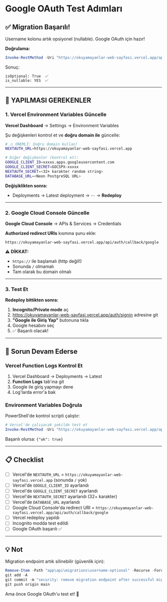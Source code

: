 # Google OAuth Test Adımları

## ✅ Migration Başarılı!

Username kolonu artık opsiyonel (nullable). Google OAuth için hazır!

**Doğrulama:**

```powershell
Invoke-RestMethod -Uri "https://okuyamayanlar-web-sayfasi.vercel.app/api/migrations/username-optional"
```

Sonuç:

```
isOptional: True  ✅
is_nullable: YES  ✅
```

---

## 🔧 YAPILMASI GEREKENLER

### 1. Vercel Environment Variables Güncelle

**Vercel Dashboard** → Settings → Environment Variables

Şu değişkenleri kontrol et ve **doğru domain ile** güncelle:

```bash
# ⚠️ ÖNEMLİ: Doğru domain kullan!
NEXTAUTH_URL=https://okuyamayanlar-web-sayfasi.vercel.app

# Diğer değişkenler (kontrol et):
GOOGLE_CLIENT_ID=xxxxx.apps.googleusercontent.com
GOOGLE_CLIENT_SECRET=GOCSPX-xxxxx
NEXTAUTH_SECRET=<32+ karakter random string>
DATABASE_URL=<Neon PostgreSQL URL>
```

**Değişiklikten sonra:**

- Deployments → Latest deployment → ⋯ → **Redeploy**

---

### 2. Google Cloud Console Güncelle

**Google Cloud Console** → APIs & Services → Credentials

**Authorized redirect URIs** kısmına şunu ekle:

```
https://okuyamayanlar-web-sayfasi.vercel.app/api/auth/callback/google
```

⚠️ **DİKKAT:**

- `https://` ile başlamalı (http değil!)
- Sonunda `/` olmamalı
- Tam olarak bu domain olmalı

---

### 3. Test Et

**Redeploy bittikten sonra:**

1. **Incognito/Private mode** aç
2. https://okuyamayanlar-web-sayfasi.vercel.app/auth/signin adresine git
3. **"Google ile Giriş Yap"** butonuna tıkla
4. Google hesabını seç
5. ✅ Başarılı olacak!

---

## 🐛 Sorun Devam Ederse

### Vercel Function Logs Kontrol Et

1. Vercel Dashboard → Deployments → Latest
2. **Function Logs** tab'ına git
3. Google ile giriş yapmayı dene
4. Log'larda error'a bak

### Environment Variables Doğrula

PowerShell'de kontrol scripti çalıştır:

```powershell
# Vercel'de çalışacak şekilde test et
Invoke-RestMethod -Uri "https://okuyamayanlar-web-sayfasi.vercel.app/api/health/db"
```

Başarılı olursa: `{"ok": true}`

---

## 📋 Checklist

- [ ] Vercel'de `NEXTAUTH_URL` = `https://okuyamayanlar-web-sayfasi.vercel.app` (sonunda `/` yok)
- [ ] Vercel'de `GOOGLE_CLIENT_ID` ayarlandı
- [ ] Vercel'de `GOOGLE_CLIENT_SECRET` ayarlandı
- [ ] Vercel'de `NEXTAUTH_SECRET` ayarlandı (32+ karakter)
- [ ] Vercel'de `DATABASE_URL` ayarlandı
- [ ] Google Cloud Console'da redirect URI = `https://okuyamayanlar-web-sayfasi.vercel.app/api/auth/callback/google`
- [ ] Vercel redeploy yapıldı
- [ ] Incognito modda test edildi
- [ ] Google OAuth başarılı ✅

---

## 💡 Not

Migration endpoint artık silinebilir (güvenlik için):

```powershell
Remove-Item -Path "app\api\migrations\username-optional" -Recurse -Force
git add -A
git commit -m "security: remove migration endpoint after successful migration"
git push origin main
```

Ama önce Google OAuth'u test et! 🚀
